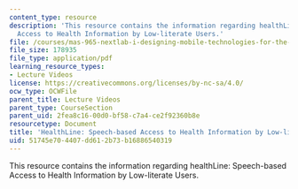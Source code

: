 ```yaml
---
content_type: resource
description: 'This resource contains the information regarding healthLine: Speech-based
  Access to Health Information by Low-literate Users.'
file: /courses/mas-965-nextlab-i-designing-mobile-technologies-for-the-next-billion-users-fall-2008/51745e704407dd612b73b16886540319_MITMAS_965F08_Lec14_pc.pdf
file_size: 178935
file_type: application/pdf
learning_resource_types:
- Lecture Videos
license: https://creativecommons.org/licenses/by-nc-sa/4.0/
ocw_type: OCWFile
parent_title: Lecture Videos
parent_type: CourseSection
parent_uid: 2fea8c16-00d0-bf58-c7a4-ce2f92360b8e
resourcetype: Document
title: 'HealthLine: Speech-based Access to Health Information by Low-literate Users'
uid: 51745e70-4407-dd61-2b73-b16886540319
---
```

This resource contains the information regarding healthLine: Speech-based Access to Health Information by Low-literate Users.